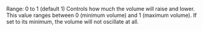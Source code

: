 Range: 0 to 1 (default 1) Controls how much the volume will raise and
lower. This value ranges between 0 (minimum volume) and 1 (maximum
volume). If set to its minimum, the volume will not oscillate at all.